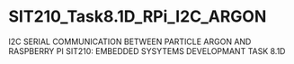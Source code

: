 # SIT210_Task8.1D_RPi_I2C_ARGON
I2C SERIAL COMMUNICATION BETWEEN PARTICLE ARGON AND RASPBERRY PI
SIT210: EMBEDDED SYSYTEMS DEVELOPMANT
TASK 8.1D 
